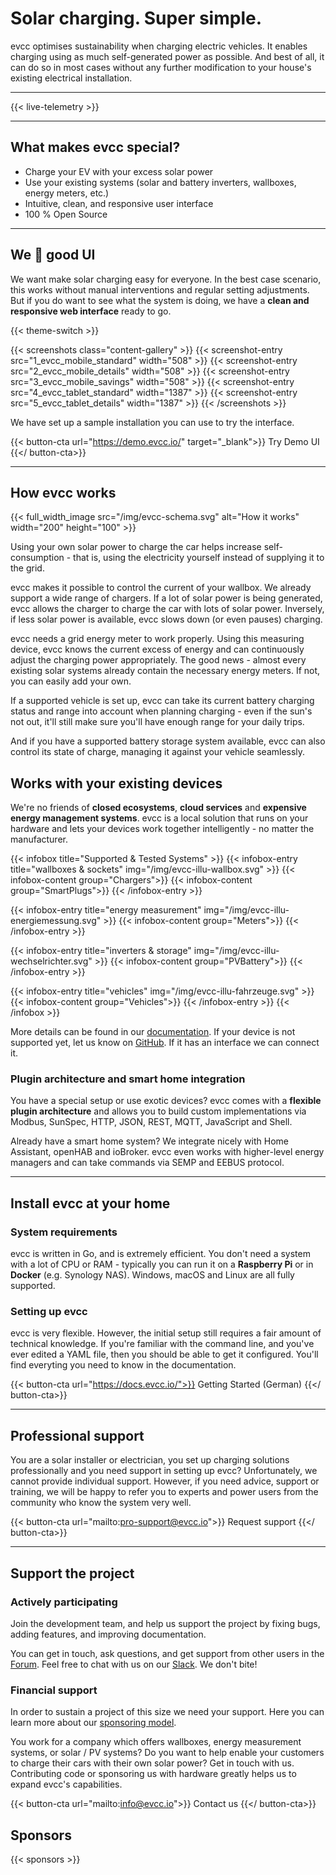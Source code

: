 # Solar charging. Super simple.

evcc optimises sustainability when charging electric vehicles.
It enables charging using as much self-generated power as possible.
And best of all, it can do so in most cases without any further modification to your house's existing electrical installation.

---

{{< live-telemetry >}}

---

## What makes evcc special?

- Charge your EV with your excess solar power
- Use your existing systems (solar and battery inverters, wallboxes, energy meters, etc.)
- Intuitive, clean, and responsive user interface
- 100 % Open Source

---

## We 💚 good UI

We want make solar charging easy for everyone. In the best case scenario, this works without manual interventions and regular setting adjustments. But if you do want to see what the system is doing, we have a **clean and responsive web interface** ready to go.

{{< theme-switch >}}

{{< screenshots class="content-gallery" >}}
{{< screenshot-entry src="1_evcc_mobile_standard" width="508" >}}
{{< screenshot-entry src="2_evcc_mobile_details" width="508" >}}
{{< screenshot-entry src="3_evcc_mobile_savings" width="508" >}}
{{< screenshot-entry src="4_evcc_tablet_standard" width="1387" >}}
{{< screenshot-entry src="5_evcc_tablet_details" width="1387" >}}
{{< /screenshots >}}

We have set up a sample installation you can use to try the interface.

{{< button-cta url="https://demo.evcc.io/" target="_blank">}}
Try Demo UI
{{</ button-cta>}}

---

## How evcc works

{{< full_width_image src="/img/evcc-schema.svg" alt="How it works" width="200" height="100" >}}

Using your own solar power to charge the car helps increase self-consumption - that is, using the electricity yourself instead of supplying it to the grid.

evcc makes it possible to control the current of your wallbox. We already support a wide range of chargers. If a lot of solar power is being generated, evcc allows the charger to charge the car with lots of solar power. Inversely, if less solar power is available, evcc slows down (or even pauses) charging.

evcc needs a grid energy meter to work properly. Using this measuring device, evcc knows the current excess of energy and can continuously adjust the charging power appropriately. The good news - almost every existing solar systems already contain the necessary energy meters. If not, you can easily add your own.

If a supported vehicle is set up, evcc can take its current battery charging status and range into account when planning charging - even if the sun's not out, it'll still make sure you'll have enough range for your daily trips.

And if you have a supported battery storage system available, evcc can also control its state of charge, managing it against your vehicle seamlessly.

## Works with your existing devices

We're no friends of **closed ecosystems**, **cloud services** and **expensive energy management systems**. evcc is a local solution that runs on your hardware and lets your devices work together intelligently - no matter the manufacturer.

{{< infobox title="Supported & Tested Systems" >}}
{{< infobox-entry title="wallboxes & sockets" img="/img/evcc-illu-wallbox.svg" >}}
{{< infobox-content group="Chargers">}}
{{< infobox-content group="SmartPlugs">}}
{{< /infobox-entry >}}

{{< infobox-entry title="energy measurement" img="/img/evcc-illu-energiemessung.svg" >}}
{{< infobox-content group="Meters">}}
{{< /infobox-entry >}}

{{< infobox-entry title="inverters & storage" img="/img/evcc-illu-wechselrichter.svg" >}}
{{< infobox-content group="PVBattery">}}
{{< /infobox-entry >}}

{{< infobox-entry title="vehicles" img="/img/evcc-illu-fahrzeuge.svg" >}}
{{< infobox-content group="Vehicles">}}
{{< /infobox-entry >}}
{{< /infobox >}}

More details can be found in our [documentation](https://docs.evcc.io/docs/devices/chargers/). If your device is not supported yet, let us know on [GitHub](https://github.com/evcc-io/evcc). If it has an interface we can connect it.

### Plugin architecture and smart home integration

You have a special setup or use exotic devices? evcc comes with a **flexible plugin architecture** and allows you to build custom implementations via Modbus, SunSpec, HTTP, JSON, REST, MQTT, JavaScript and Shell.

Already have a smart home system? We integrate nicely with Home Assistant, openHAB and ioBroker. evcc even works with higher-level energy managers and can take commands via SEMP and EEBUS protocol.

---

## Install evcc at your home

### System requirements

evcc is written in Go, and is extremely efficient. You don't need a system with a lot of CPU or RAM - typically you can run it on a **Raspberry Pi** or in **Docker** (e.g. Synology NAS). Windows, macOS and Linux are all fully supported.

### Setting up evcc

evcc is very flexible. However, the initial setup still requires a fair amount of technical knowledge. If you're familiar with the command line, and you've ever edited a YAML file, then you should be able to get it configured. You'll find everyting you need to know in the documentation.

{{< button-cta url="https://docs.evcc.io/">}}
Getting Started (German)
{{</ button-cta>}}

---

## Professional support

You are a solar installer or electrician, you set up charging solutions professionally and you need support in setting up evcc? Unfortunately, we cannot provide individual support. However, if you need advice, support or training, we will be happy to refer you to experts and power users from the community who know the system very well.

{{< button-cta url="mailto:pro-support@evcc.io">}}
Request support
{{</ button-cta>}}

---

## Support the project

### Actively participating

Join the development team, and help us support the project by fixing bugs, adding features, and improving documentation.

You can get in touch, ask questions, and get support from other users in the [Forum](https://github.com/evcc-io/evcc/discussions). Feel free to chat with us on our [Slack](/slack). We don't bite!

### Financial support

In order to sustain a project of this size we need your support. Here you can learn more about our [sponsoring model](https://docs.evcc.io/docs/sponsorship).

You work for a company which offers wallboxes, energy measurement systems, or solar / PV systems? Do you want to help enable your customers to charge their cars with their own solar power? Get in touch with us. Contributing code or sponsoring us with hardware greatly helps us to expand evcc's capabilities.

{{< button-cta url="mailto:info@evcc.io">}}
Contact us
{{</ button-cta>}}

## Sponsors

{{< sponsors >}}
